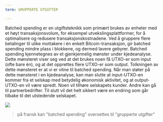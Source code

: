 ```yaml
---
term: GRUPPERTE UTGIFTER

---
```

Batched spending er en utgiftsteknikk som primært brukes av enheter med et høyt transaksjonsvolum, for eksempel utvekslingsplattformer, for å optimalisere og redusere transaksjonskostnadene. Ved å gruppere flere betalinger til ulike mottakere i én enkelt Bitcoin-transaksjon, gir batched spending mindre plass i blokkene, og dermed lavere gebyrer. Batched spending kjennetegnes av et gjenkjennelig mønster under kjedeanalyse. Dette mønsteret viser seg ved at det brukes noen få UTXO-er som input (ofte bare én), og at det opprettes flere UTXO-er som output. Tolkningen av dette mønsteret er at vi er vitne til batched spending. Når man støter på dette mønsteret i en kjedeanalyse, kan man slutte at input-UTXO-en kommer fra et selskap med betydelig økonomisk aktivitet, og at output-UTXO-en vil være spredt. Noen vil tilhøre selskapets kunder. Andre kan gå til partnerbedrifter. Til slutt vil det helt sikkert være en endring som går tilbake til det utstedende selskapet.

![](../../dictionnaire/assets/8.webp)

> på fransk kan "batched spending" oversettes til "grupperte utgifter"